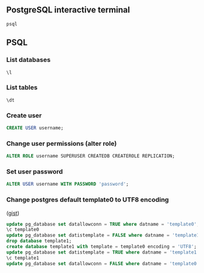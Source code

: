 ## PostgreSQL interactive terminal

```
psql
```

## PSQL

### List databases

```
\l
```

### List tables

```
\dt
```

### Create user

```sql
CREATE USER username;
```

### Change user permissions (alter role)

```sql
ALTER ROLE username SUPERUSER CREATEDB CREATEROLE REPLICATION;
```

### Set user password

```sql
ALTER USER username WITH PASSWORD 'password';
```

### Change postgres default template0 to UTF8 encoding

([gist](https://gist.github.com/ffmike/877447))

```sql
update pg_database set datallowconn = TRUE where datname = 'template0';
\c template0
update pg_database set datistemplate = FALSE where datname = 'template1';
drop database template1;
create database template1 with template = template0 encoding = 'UTF8';
update pg_database set datistemplate = TRUE where datname = 'template1';
\c template1
update pg_database set datallowconn = FALSE where datname = 'template0';
```

